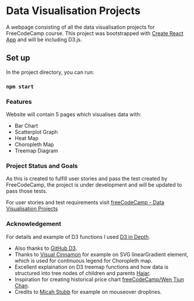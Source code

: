 # Data Visualisation Projects

A webpage consisting of all the data visualisation projects for FreeCodeCamp course. This project was bootstrapped with [Create React App](https://github.com/facebook/create-react-app) and will be including D3.js.

## Set up

In the project directory, you can run:

### `npm start`

### Features

Website will contain 5 pages which visualises data with:
- Bar Chart 
- Scatterplot Graph 
- Heat Map
- Choropleth Map 
- Treemap Diagram

### Project Status and Goals

As this is created to fulfill user stories and pass the test created by FreeCodeCamp, the project is under development and will be updated to pass those tests. 

For user stories and test requirements visit [freeCodeCamp - Data Visualisation Projects](https://www.freecodecamp.org/learn/data-visualization/#data-visualization-projects)

### Acknowledgement 

For details and example of D3 functions I used [D3 in Depth](https://www.d3indepth.com/).
- Also thanks to [GitHub D3](https://github.com/d3).
- Thanks to [Visual Cinnamon](https://www.visualcinnamon.com/2016/05/smooth-color-legend-d3-svg-gradient/) for example on SVG linearGradient element, which is used for continuous legend for Choropleth map.
- Excellent explaination on D3 treemap functions and how data is structured into tree nodes of children and parents [Hajar](https://dev.to/hajarnasr/treemaps-with-d3-js-55p7).
- Inspiration for creating historical price chart [freeCodeCamp/Wen Tjun Chan](https://www.freecodecamp.org/news/how-to-build-historical-price-charts-with-d3-js-72214aaf6ba3/).
- Credits to [Micah Stubb](https://bl.ocks.org/micahstubbs/e4f5c830c264d26621b80b754219ae1b) for example on mouseover droplines.